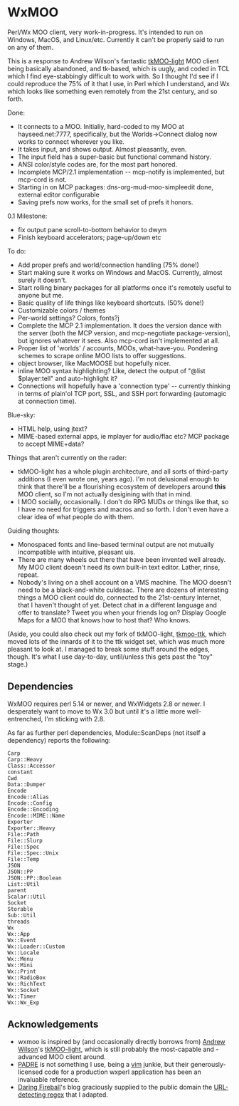 WxMOO
=====

Perl/Wx MOO client, very work-in-progress.  It's intended to run on Windows, MacOS, and Linux/etc.  Currently it can't be properly said to run on any of them.

This is a response to Andrew Wilson's fantastic [tkMOO-light](http://www.awns.com/tkMOO-light) MOO client being basically abandoned, and tk-based, which is uugly, and coded in TCL which I find eye-stabbingly difficult to work with.  So I thought I'd see if I could reproduce the 75% of it that I use, in Perl which I understand, and Wx which looks like something even remotely from the 21st century, and so forth.

Done:
* It connects to a MOO.  Initially, hard-coded to my MOO at hayseed.net:7777, specifically, but the Worlds->Connect dialog now works to connect wherever you like.
* It takes input, and shows output.  Almost pleasantly, even.
* The input field has a super-basic but functional command history.
* ANSI color/style codes are, for the most part honored.
* Incomplete MCP/2.1 implementation -- mcp-notify is implemented, but mcp-cord is not.
* Starting in on MCP packages: dns-org-mud-moo-simpleedit done, external editor configurable
* Saving prefs now works, for the small set of prefs it honors.

0.1 Milestone:
* fix output pane scroll-to-bottom behavior to dwym
* Finish keyboard accelerators;  page-up/down etc


To do:
* Add proper prefs and world/connection handling (75% done!)
* Start making sure it works on Windows and MacOS.  Currently, almost surely it doesn't.
* Start rolling binary packages for all platforms once it's remotely useful to anyone but me.
* Basic quality of life things like keyboard shortcuts. (50% done!)
* Customizable colors / themes
* Per-world settings?  Colors, fonts?j
* Complete the MCP 2.1 implementation.  It does the version dance with the server (both the MCP version, and mcp-negotiate package-version), but ignores whatever it sees.  Also mcp-cord isn't implemented at all.
* Proper list of 'worlds' / accounts, MOOs, what-have-you.  Pondering schemes to scrape online MOO lists to offer suggestions.
* object browser, like MacMOOSE but hopefully nicer.
* inline MOO syntax highlighting?  Like, detect the output of "@list $player:tell" and auto-highlight it?
* Connections will hopefully have a 'connection type' -- currently thinking in terms of plain'ol TCP port, SSL, and SSH port forwarding (automagic at connection time).

Blue-sky:
* HTML help, using jtext?
* MIME-based external apps, ie mplayer for audio/flac etc?  MCP package to accept MIME+data?

Things that aren't currently on the rader:
* tkMOO-light has a whole plugin architecture, and all sorts of third-party additions (I even wrote one, years ago).  I'm not delusional enough to think that there'll be a flourishing ecosystem of developers around **this** MOO client, so I'm not actually desigining with that in mind.
* I MOO socially, occasionally.  I don't do RPG MUDs or things like that, so I have no need for triggers and macros and so forth.  I don't even have a clear idea of what people do with them.

Guiding thoughts:
* Monospaced fonts and line-based terminal output are not mutually incompatible with intuitive, pleasant uis.
* There are many wheels out there that have been invented well already.  My MOO client doesn't need its own built-in text editor.  Lather, rinse, repeat.
* Nobody's living on a shell account on a VMS machine.  The MOO doesn't need to be a black-and-white culdesac.  There are dozens of interesting things a MOO client could do, connected to the 21st-century Internet, that I haven't thought of yet.  Detect chat in a different language and offer to translate?  Tweet you when your friends log on?  Display Google Maps for a MOO that knows how to host that?  Who knows.


(Aside, you could also check out my fork of tkMOO-light, [tkmoo-ttk](https://github.com/emersonrp/tkmoo-ttk), which moved lots of the innards of it to the ttk widget set, which was much more pleasant to look at.  I managed to break some stuff around the edges, though.  It's what I use day-to-day, until/unless this gets past the "toy" stage.)

Dependencies
------------

WxMOO requires perl 5.14 or newer, and WxWidgets 2.8 or newer.  I desperately want to move to Wx 3.0 but until it's a little more well-entrenched, I'm sticking with 2.8.

As far as further perl dependencies, Module::ScanDeps (not itself a dependency) reports the following:

    Carp
    Carp::Heavy
    Class::Accessor
    constant
    Cwd
    Data::Dumper
    Encode
    Encode::Alias
    Encode::Config
    Encode::Encoding
    Encode::MIME::Name
    Exporter
    Exporter::Heavy
    File::Path
    File::Slurp
    File::Spec
    File::Spec::Unix
    File::Temp
    JSON
    JSON::PP
    JSON::PP::Boolean
    List::Util
    parent
    Scalar::Util
    Socket
    Storable
    Sub::Util
    threads
    Wx
    Wx::App
    Wx::Event
    Wx::Loader::Custom
    Wx::Locale
    Wx::Menu
    Wx::Mini
    Wx::Print
    Wx::RadioBox
    Wx::RichText
    Wx::Socket
    Wx::Timer
    Wx::Wx_Exp

Acknowledgements
----------------

* wxmoo is inspired by (and occasionally directly borrows from) [Andrew Wilson](http://www.awns.com)'s [tkMOO-light](http://www.awns.com/tkMOO-light), which is still probably the most-capable and -advanced MOO client around.
* [PADRE](http://padre.perlide.org) is not something I use, being a [vim](http://www.vim.org) junkie, but their generously-licensed code for a production wxperl application has been an invaluable reference.
* [Daring Fireball](http://www.daringfireball.net)'s blog graciously supplied to the public domain the [URL-detecting regex](http://daringfireball.net/2010/07/improved_regex_for_matching_urls) that I adapted.



